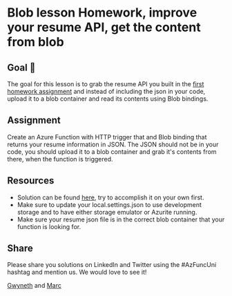 # Blob lesson Homework, improve your resume API, get the content from blob 

## Goal 🎯

The goal for this lesson is to grab the resume API you built in the [first homework assignment](../lessons/dotnet/http/http-homework-dotnet.md) and instead of including the json in your code, upload it to a blob container and read its contents using Blob bindings. 

## Assignment

Create an Azure Function with HTTP trigger that and  Blob binding that returns your resume information in JSON. The JSON should not be in your code, you should upload it to a blob container and grab it's contents from there, when the function is triggered.

## Resources

- Solution can be found [here](../../../src/dotnet/homework/resume-api/ResumeFromBlob.cs), try to accomplish it on your own first.
- Make sure to update your local.settings.json to use development storage and to have either storage emulator or Azurite running.
- Make sure your resume json file is in the correct blob container that your function is looking for.


## Share

Please share you solutions on LinkedIn and Twitter using the #AzFuncUni hashtag and mention us. We would love to see it!

[Gwyneth](https://twitter.com/madebygps) and [Marc](https://twitter.com/marcduiker)
